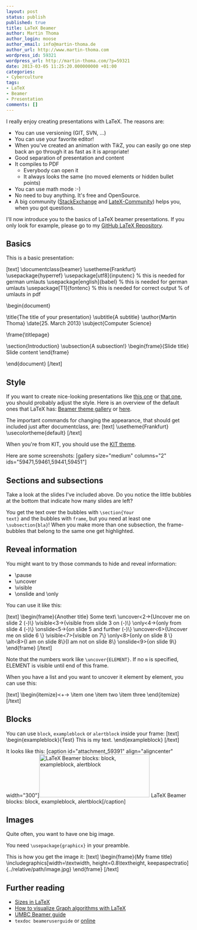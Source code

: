 ```yaml
---
layout: post
status: publish
published: true
title: LaTeX Beamer
author: Martin Thoma
author_login: moose
author_email: info@martin-thoma.de
author_url: http://www.martin-thoma.com
wordpress_id: 59321
wordpress_url: http://martin-thoma.com/?p=59321
date: 2013-03-05 11:25:20.000000000 +01:00
categories:
- Cyberculture
tags:
- LaTeX
- Beamer
- Presentation
comments: []
---
```

I really enjoy creating presentations with LaTeX. The reasons are:

<ul>
  <li>You can use versioning (GIT, SVN, ...)</li>
  <li>You can use your favorite editor!</li>
  <li>When you've created an animation with Ti<em>k</em>Z, you can easily go one step back an go through it as fast as it is apropriate!</li>
  <li>Good separation of presentation and content</li>
  <li>It compiles to PDF
    <ul>
      <li>Everybody can open it</li>
      <li>It always looks the same (no moved elements or hidden bullet points)</li>
    </ul>
  </li>
  <li>You can use math mode :-)</li>
  <li>No need to buy anything. It's free and OpenSource.</li>
  <li>A big community (<a href="http://tex.stackexchange.com/questions/tagged/beamer">StackExchange</a> and <a href="http://www.latex-community.org/forum/viewforum.php?f=3">LateX-Community</a>) helps you, when you got questions.</li>
</ul>

I'll now introduce you to the basics of LaTeX beamer presentations. If you only look for example, please go to my <a href="https://github.com/MartinThoma/LaTeX-examples/tree/master/presentations">GitHub LaTeX Repository</a>.

<h2>Basics</h2>

This is a basic presentation:

[text]
\documentclass{beamer}
\usetheme{Frankfurt}
\usepackage{hyperref}
\usepackage[utf8]{inputenc} % this is needed for german umlauts
\usepackage[english]{babel} % this is needed for german umlauts
\usepackage[T1]{fontenc}    % this is needed for correct output 
                            % of umlauts in pdf

\begin{document}

\title{The title of your presentation}
\subtitle{A subtitle}
\author{Martin Thoma}
\date{25. March 2013}
\subject{Computer Science}

\frame{\titlepage}

\section{Introduction}
\subsection{A subsection!}
\begin{frame}{Slide title}
    Slide content
\end{frame}

\end{document}
[/text]

<h2>Style</h2>
If you want to create nice-looking presentations like <a href="http://martin-thoma.com/wp-content/uploads/2013/03/tutorium-05.pdf">this one</a> or <a href="http://martin-thoma.com/wp-content/uploads/2013/03/google-presentation.pdf">that one</a>, you should probably adjust the style. Here is an overview of the default ones that LaTeX has: <a href="http://deic.uab.es/~iblanes/beamer_gallery/">Beamer theme gallery</a> or <a href="http://latex.simon04.net/">here</a>.

The important commands for changing the appearance, that should get included just after documentclass, are:
[text]
\usetheme{Frankfurt}
\usecolortheme{default}
[/text]

When you're from KIT, you should use the <a href="https://sdqweb.ipd.kit.edu/wiki/Dokumentvorlagen">KIT theme</a>.

Here are some screenshots:
[gallery size="medium" columns="2" ids="59471,59461,59441,59451"]

<h2>Sections and subsections</h2>
Take a look at the slides I've included above. Do you notice the little bubbles at the bottom that indicate how many slides are left?

You get the text over the bubbles with <code>\section{Your text}</code> and the bubbles with <code>frame</code>, but you need at least one <code>\subsection{bla}</code>! When you make more than one subsection, the frame-bubbles that belong to the same one get highlighted.

<h2>Reveal information</h2>
You might want to try those commands to hide and reveal information:

<ul>
  <li>\pause</li>
  <li>\uncover</li>
  <li>\visible</li>
  <li>\onslide and \only</li>
</ul>

You can use it like this:

[text]
\begin{frame}{Another title}
    Some text\\
    \uncover<2->{Uncover me on slide 2 (-)\\}
    \visible<3->{visible from slide 3 on (-)\\}
    \only<4->{only from slide 4 (-)\\} 
    \onslide<5->{on slide 5 and further (-)\\}
    \uncover<6>{Uncover me on slide 6 \\}
    \visible<7>{visible on 7\\}
    \only<8>{only on slide 8 \\} 
    \alt<8>{I am on slide 8\\}{I am not on slide 8\\}
    \onslide<9>{on slide 9\\}
\end{frame}
[/text]

Note that the numbers work like <code>\uncover<n-m>{ELEMENT}</code>. If no <code>m</code> is specified, ELEMENT is visible until end of this frame.

When you have a list and you want to uncover it element by element, you can use this:

[text]
\begin{itemize}<+->
    \item one
    \item two
    \item three
\end{itemize}
[/text]

<h2>Blocks</h2>
You can use <code>block</code>, <code>exampleblock</code> or <code>alertblock</code> inside your frame:
[text]
\begin{exampleblock}{Test}
  This is my text.
\end{exampleblock}
[/text]

It looks like this:
[caption id="attachment_59391" align="aligncenter" width="300"]<a href="http://martin-thoma.com/wp-content/uploads/2013/03/latex-beamer-block.png"><img src="http://martin-thoma.com/wp-content/uploads/2013/03/latex-beamer-block-300x117.png" alt="LaTeX Beamer blocks: block, exampleblock, alertblock" width="300" height="117" class="size-medium wp-image-59391" /></a> LaTeX Beamer blocks: block, exampleblock, alertblock[/caption]

<h2>Images</h2>
Quite often, you want to have one big image.

You need <code>\usepackage{graphicx}</code> in your preamble.

This is how you get the image it:
[text]
\begin{frame}{My frame title}
    \includegraphics[width=\textwidth, height=0.8\textheight, keepaspectratio]{../relative/path/image.jpg}
\end{frame}
[/text]

<h2>Further reading</h2>
<ul>
  <li><a href="http://martin-thoma.com/sizes-in-latex/" title="Sizes in LaTeX">Sizes in LaTeX</a></li>
  <li><a href="http://martin-thoma.com/how-to-visualize-graph-algorithms-with-latex/" title="How to visualize Graph algorithms with LaTeX">How to visualize Graph algorithms with LaTeX</a></li>
  <li><a href="http://www.math.umbc.edu/~rouben/beamer/beamer_guide.pdf">UMBC Beamer guide</a></li>
  <li><code>texdoc beameruserguide</code> or <a href="http://www.tex.ac.uk/tex-archive/macros/latex/contrib/beamer/doc/beameruserguide.pdf">online</a></li>
</ul>

